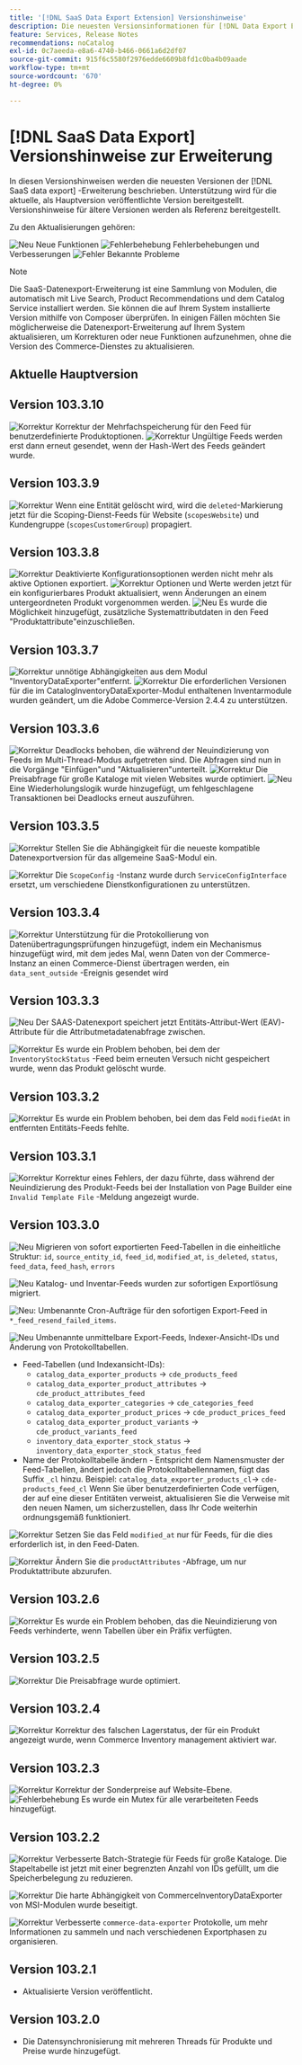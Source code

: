 ```yaml
---
title: '[!DNL SaaS Data Export Extension] Versionshinweise'
description: Die neuesten Versionsinformationen für [!DNL Data Export Extension] für Adobe Commerce.
feature: Services, Release Notes
recommendations: noCatalog
exl-id: 0c7aeeda-e8a6-4740-b466-0661a6d2df07
source-git-commit: 915f6c5580f2976edde6609b8fd1c0ba4b09aade
workflow-type: tm+mt
source-wordcount: '670'
ht-degree: 0%

---
```


# [!DNL SaaS Data Export] Versionshinweise zur Erweiterung

In diesen Versionshinweisen werden die neuesten Versionen der [!DNL SaaS data export] -Erweiterung beschrieben. Unterstützung wird für die aktuelle, als Hauptversion veröffentlichte Version bereitgestellt. Versionshinweise für ältere Versionen werden als Referenz bereitgestellt.

Zu den Aktualisierungen gehören:

![Neu](../assets/new.svg) Neue Funktionen
![Fehlerbehebung](../assets/fix.svg) Fehlerbehebungen und Verbesserungen
![Fehler](../assets/bug.svg) Bekannte Probleme


>[!NOTE]
>
>Die SaaS-Datenexport-Erweiterung ist eine Sammlung von Modulen, die automatisch mit Live Search, Product Recommendations und dem Catalog Service installiert werden. Sie können die auf Ihrem System installierte Version mithilfe von Composer überprüfen. In einigen Fällen möchten Sie möglicherweise die Datenexport-Erweiterung auf Ihrem System aktualisieren, um Korrekturen oder neue Funktionen aufzunehmen, ohne die Version des Commerce-Dienstes zu aktualisieren.

## Aktuelle Hauptversion

## Version 103.3.10

![Korrektur](../assets/fix.svg) Korrektur der Mehrfachspeicherung für den Feed für benutzerdefinierte Produktoptionen. <!--MDEE-842-->
![Korrektur](../assets/fix.svg) Ungültige Feeds werden erst dann erneut gesendet, wenn der Hash-Wert des Feeds geändert wurde.<!--MDEE-848-->

## Version 103.3.9

![Korrektur](../assets/fix.svg) Wenn eine Entität gelöscht wird, wird die `deleted`-Markierung jetzt für die Scoping-Dienst-Feeds für Website (`scopesWebsite`) und Kundengruppe (`scopesCustomerGroup`) propagiert.<!--MDEE-839-->

## Version 103.3.8

![Korrektur](../assets/fix.svg) Deaktivierte Konfigurationsoptionen werden nicht mehr als aktive Optionen exportiert.<!--MDEE-812-->
![Korrektur](../assets/fix.svg) Optionen und Werte werden jetzt für ein konfigurierbares Produkt aktualisiert, wenn Änderungen an einem untergeordneten Produkt vorgenommen werden. <!--MDEE-835-->
![Neu](../assets/new.svg) Es wurde die Möglichkeit hinzugefügt, zusätzliche Systemattributdaten in den Feed &quot;Produktattribute&quot;einzuschließen.

## Version 103.3.7

![Korrektur](../assets/fix.svg) unnötige Abhängigkeiten aus dem Modul &quot;InventoryDataExporter&quot;entfernt.
![Korrektur](../assets/fix.svg) Die erforderlichen Versionen für die im CatalogInventoryDataExporter-Modul enthaltenen Inventarmodule wurden geändert, um die Adobe Commerce-Version 2.4.4 zu unterstützen.

## Version 103.3.6

![Korrektur](../assets/fix.svg) Deadlocks behoben, die während der Neuindizierung von Feeds im Multi-Thread-Modus aufgetreten sind. Die Abfragen sind nun in die Vorgänge &quot;Einfügen&quot;und &quot;Aktualisieren&quot;unterteilt.
![Korrektur](../assets/fix.svg) Die Preisabfrage für große Kataloge mit vielen Websites wurde optimiert.
![Neu](../assets/new.svg) Eine Wiederholungslogik wurde hinzugefügt, um fehlgeschlagene Transaktionen bei Deadlocks erneut auszuführen.

## Version 103.3.5

![Korrektur](../assets/fix.svg) Stellen Sie die Abhängigkeit für die neueste kompatible Datenexportversion für das allgemeine SaaS-Modul ein.

![Korrektur](../assets/fix.svg) Die `ScopeConfig` -Instanz wurde durch `ServiceConfigInterface` ersetzt, um verschiedene Dienstkonfigurationen zu unterstützen.

## Version 103.3.4

![Korrektur](../assets/fix.svg) Unterstützung für die Protokollierung von Datenübertragungsprüfungen hinzugefügt, indem ein Mechanismus hinzugefügt wird, mit dem jedes Mal, wenn Daten von der Commerce-Instanz an einen Commerce-Dienst übertragen werden, ein `data_sent_outside` -Ereignis gesendet wird <!--MDEE-785-->

## Version 103.3.3

![Neu](../assets/new.svg) Der SAAS-Datenexport speichert jetzt Entitäts-Attribut-Wert (EAV)-Attribute für die Attributmetadatenabfrage zwischen.

![Korrektur](../assets/fix.svg) Es wurde ein Problem behoben, bei dem der `InventoryStockStatus` -Feed beim erneuten Versuch nicht gespeichert wurde, wenn das Produkt gelöscht wurde.

## Version 103.3.2

![Korrektur](../assets/fix.svg) Es wurde ein Problem behoben, bei dem das Feld `modifiedAt` in entfernten Entitäts-Feeds fehlte.

## Version 103.3.1

![Korrektur](../assets/fix.svg) Korrektur eines Fehlers, der dazu führte, dass während der Neuindizierung des Produkt-Feeds bei der Installation von Page Builder eine `Invalid Template File` -Meldung angezeigt wurde.

## Version 103.3.0

![Neu](../assets/new.svg) Migrieren von sofort exportierten Feed-Tabellen in die einheitliche Struktur:
`id`, `source_entity_id`, `feed_id`, `modified_at`, `is_deleted`, `status`, `feed_data`, `feed_hash`, `errors`

![Neu](../assets/new.svg) Katalog- und Inventar-Feeds wurden zur sofortigen Exportlösung migriert.

![Neu](../assets/new.svg): Umbenannte Cron-Aufträge für den sofortigen Export-Feed in `*_feed_resend_failed_items`.

![Neu](../assets/new.svg) Umbenannte unmittelbare Export-Feeds, Indexer-Ansicht-IDs und Änderung von Protokolltabellen.
- Feed-Tabellen (und Indexansicht-IDs):
   - `catalog_data_exporter_products` -> `cde_products_feed`
   - `catalog_data_exporter_product_attributes` -> `cde_product_attributes_feed`
   - `catalog_data_exporter_categories` -> `cde_categories_feed`
   - `catalog_data_exporter_product_prices` -> `cde_product_prices_feed`
   - `catalog_data_exporter_product_variants` -> `cde_product_variants_feed`
   - `inventory_data_exporter_stock_status` -> `inventory_data_exporter_stock_status_feed`
- Name der Protokolltabelle ändern - Entspricht dem Namensmuster der Feed-Tabellen, ändert jedoch die Protokolltabellennamen, fügt das Suffix `_cl` hinzu.  Beispiel: `catalog_data_exporter_products_cl`-> `cde-products_feed_cl`
Wenn Sie über benutzerdefinierten Code verfügen, der auf eine dieser Entitäten verweist, aktualisieren Sie die Verweise mit den neuen Namen, um sicherzustellen, dass Ihr Code weiterhin ordnungsgemäß funktioniert.

![Korrektur](../assets/fix.svg) Setzen Sie das Feld `modified_at` nur für Feeds, für die dies erforderlich ist, in den Feed-Daten.

![Korrektur](../assets/fix.svg) Ändern Sie die `productAttributes` -Abfrage, um nur Produktattribute abzurufen.

## Version 103.2.6

![Korrektur](../assets/fix.svg) Es wurde ein Problem behoben, das die Neuindizierung von Feeds verhinderte, wenn Tabellen über ein Präfix verfügten.

## Version 103.2.5

![Korrektur](../assets/fix.svg) Die Preisabfrage wurde optimiert.

## Version 103.2.4

![Korrektur](../assets/fix.svg) Korrektur des falschen Lagerstatus, der für ein Produkt angezeigt wurde, wenn Commerce Inventory management aktiviert war.

## Version 103.2.3

![Korrektur](../assets/fix.svg) Korrektur der Sonderpreise auf Website-Ebene.
![Fehlerbehebung](../assets/fix.svg) Es wurde ein Mutex für alle verarbeiteten Feeds hinzugefügt.


## Version 103.2.2

![Korrektur](../assets/fix.svg) Verbesserte Batch-Strategie für Feeds für große Kataloge. Die Stapeltabelle ist jetzt mit einer begrenzten Anzahl von IDs gefüllt, um die Speicherbelegung zu reduzieren.

![Korrektur](../assets/fix.svg) Die harte Abhängigkeit von CommerceInventoryDataExporter von MSI-Modulen wurde beseitigt.

![Korrektur](../assets/fix.svg) Verbesserte `commerce-data-exporter` Protokolle, um mehr Informationen zu sammeln und nach verschiedenen Exportphasen zu organisieren.

## Version 103.2.1

- Aktualisierte Version veröffentlicht.

## Version 103.2.0

- Die Datensynchronisierung mit mehreren Threads für Produkte und Preise wurde hinzugefügt.
